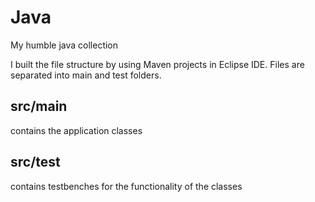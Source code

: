 # Java
My humble java collection

I built the file structure by using Maven projects in Eclipse IDE.  Files are separated into main and test folders.

## src/main
contains the application classes

## src/test
contains testbenches for the functionality of the classes
